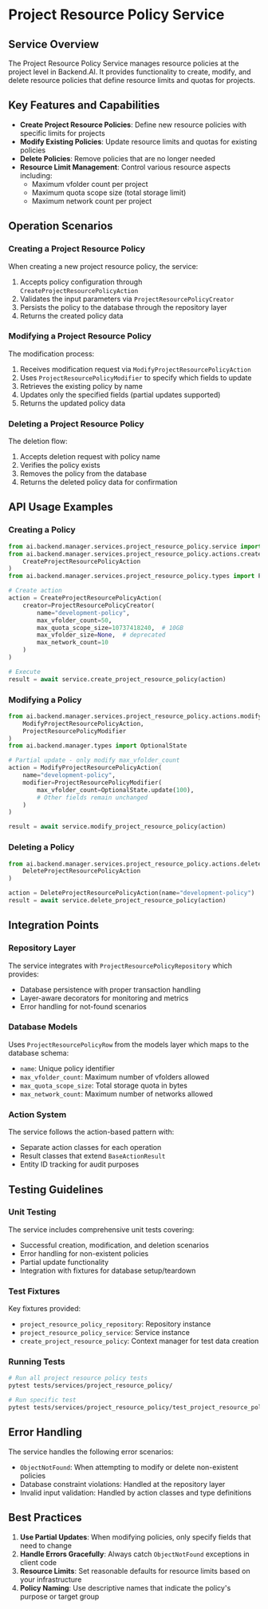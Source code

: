 # Project Resource Policy Service

## Service Overview

The Project Resource Policy Service manages resource policies at the project level in Backend.AI. It provides functionality to create, modify, and delete resource policies that define resource limits and quotas for projects.

## Key Features and Capabilities

- **Create Project Resource Policies**: Define new resource policies with specific limits for projects
- **Modify Existing Policies**: Update resource limits and quotas for existing policies
- **Delete Policies**: Remove policies that are no longer needed
- **Resource Limit Management**: Control various resource aspects including:
  - Maximum vfolder count per project
  - Maximum quota scope size (total storage limit)
  - Maximum network count per project

## Operation Scenarios

### Creating a Project Resource Policy

When creating a new project resource policy, the service:
1. Accepts policy configuration through `CreateProjectResourcePolicyAction`
2. Validates the input parameters via `ProjectResourcePolicyCreator`
3. Persists the policy to the database through the repository layer
4. Returns the created policy data

### Modifying a Project Resource Policy

The modification process:
1. Receives modification request via `ModifyProjectResourcePolicyAction`
2. Uses `ProjectResourcePolicyModifier` to specify which fields to update
3. Retrieves the existing policy by name
4. Updates only the specified fields (partial updates supported)
5. Returns the updated policy data

### Deleting a Project Resource Policy

The deletion flow:
1. Accepts deletion request with policy name
2. Verifies the policy exists
3. Removes the policy from the database
4. Returns the deleted policy data for confirmation

## API Usage Examples

### Creating a Policy

```python
from ai.backend.manager.services.project_resource_policy.service import ProjectResourcePolicyService
from ai.backend.manager.services.project_resource_policy.actions.create_project_resource_policy import (
    CreateProjectResourcePolicyAction
)
from ai.backend.manager.services.project_resource_policy.types import ProjectResourcePolicyCreator

# Create action
action = CreateProjectResourcePolicyAction(
    creator=ProjectResourcePolicyCreator(
        name="development-policy",
        max_vfolder_count=50,
        max_quota_scope_size=10737418240,  # 10GB
        max_vfolder_size=None,  # deprecated
        max_network_count=10
    )
)

# Execute
result = await service.create_project_resource_policy(action)
```

### Modifying a Policy

```python
from ai.backend.manager.services.project_resource_policy.actions.modify_project_resource_policy import (
    ModifyProjectResourcePolicyAction,
    ProjectResourcePolicyModifier
)
from ai.backend.manager.types import OptionalState

# Partial update - only modify max_vfolder_count
action = ModifyProjectResourcePolicyAction(
    name="development-policy",
    modifier=ProjectResourcePolicyModifier(
        max_vfolder_count=OptionalState.update(100),
        # Other fields remain unchanged
    )
)

result = await service.modify_project_resource_policy(action)
```

### Deleting a Policy

```python
from ai.backend.manager.services.project_resource_policy.actions.delete_project_resource_policy import (
    DeleteProjectResourcePolicyAction
)

action = DeleteProjectResourcePolicyAction(name="development-policy")
result = await service.delete_project_resource_policy(action)
```

## Integration Points

### Repository Layer

The service integrates with `ProjectResourcePolicyRepository` which provides:
- Database persistence with proper transaction handling
- Layer-aware decorators for monitoring and metrics
- Error handling for not-found scenarios

### Database Models

Uses `ProjectResourcePolicyRow` from the models layer which maps to the database schema:
- `name`: Unique policy identifier
- `max_vfolder_count`: Maximum number of vfolders allowed
- `max_quota_scope_size`: Total storage quota in bytes
- `max_network_count`: Maximum number of networks allowed

### Action System

The service follows the action-based pattern with:
- Separate action classes for each operation
- Result classes that extend `BaseActionResult`
- Entity ID tracking for audit purposes

## Testing Guidelines

### Unit Testing

The service includes comprehensive unit tests covering:
- Successful creation, modification, and deletion scenarios
- Error handling for non-existent policies
- Partial update functionality
- Integration with fixtures for database setup/teardown

### Test Fixtures

Key fixtures provided:
- `project_resource_policy_repository`: Repository instance
- `project_resource_policy_service`: Service instance
- `create_project_resource_policy`: Context manager for test data creation

### Running Tests

```bash
# Run all project resource policy tests
pytest tests/services/project_resource_policy/

# Run specific test
pytest tests/services/project_resource_policy/test_project_resource_policy.py::test_create_project_resource_policy
```

## Error Handling

The service handles the following error scenarios:
- `ObjectNotFound`: When attempting to modify or delete non-existent policies
- Database constraint violations: Handled at the repository layer
- Invalid input validation: Handled by action classes and type definitions

## Best Practices

1. **Use Partial Updates**: When modifying policies, only specify fields that need to change
2. **Handle Errors Gracefully**: Always catch `ObjectNotFound` exceptions in client code
3. **Resource Limits**: Set reasonable defaults for resource limits based on your infrastructure
4. **Policy Naming**: Use descriptive names that indicate the policy's purpose or target group